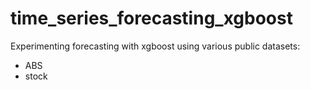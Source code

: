 # time_series_forecasting_xgboost

Experimenting forecasting with xgboost using various public datasets:

- ABS
- stock
